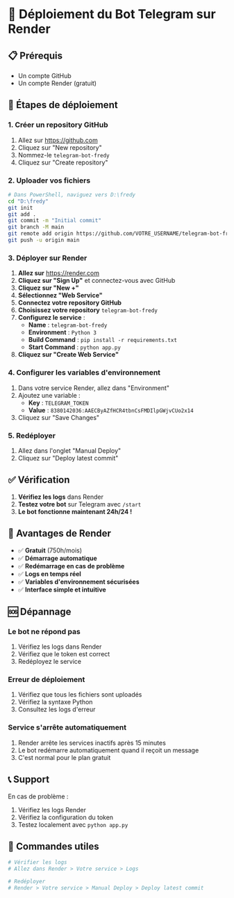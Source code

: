 # 🚀 Déploiement du Bot Telegram sur Render

## 📋 Prérequis
- Un compte GitHub
- Un compte Render (gratuit)

## 🎯 Étapes de déploiement

### 1. **Créer un repository GitHub**

1. Allez sur https://github.com
2. Cliquez sur "New repository"
3. Nommez-le `telegram-bot-fredy`
4. Cliquez sur "Create repository"

### 2. **Uploader vos fichiers**

```bash
# Dans PowerShell, naviguez vers D:\fredy
cd "D:\fredy"
git init
git add .
git commit -m "Initial commit"
git branch -M main
git remote add origin https://github.com/VOTRE_USERNAME/telegram-bot-fredy.git
git push -u origin main
```

### 3. **Déployer sur Render**

1. **Allez sur** https://render.com
2. **Cliquez sur "Sign Up"** et connectez-vous avec GitHub
3. **Cliquez sur "New +"**
4. **Sélectionnez "Web Service"**
5. **Connectez votre repository GitHub**
6. **Choisissez votre repository** `telegram-bot-fredy`
7. **Configurez le service** :
   - **Name** : `telegram-bot-fredy`
   - **Environment** : `Python 3`
   - **Build Command** : `pip install -r requirements.txt`
   - **Start Command** : `python app.py`
8. **Cliquez sur "Create Web Service"**

### 4. **Configurer les variables d'environnement**

1. Dans votre service Render, allez dans "Environment"
2. Ajoutez une variable :
   - **Key** : `TELEGRAM_TOKEN`
   - **Value** : `8380142036:AAECByAZfHCR4tbnCsFMDIlpGWjvCUo2x14`
3. Cliquez sur "Save Changes"

### 5. **Redéployer**

1. Allez dans l'onglet "Manual Deploy"
2. Cliquez sur "Deploy latest commit"

## ✅ Vérification

1. **Vérifiez les logs** dans Render
2. **Testez votre bot** sur Telegram avec `/start`
3. **Le bot fonctionne maintenant 24h/24 !**

## 🔧 Avantages de Render

- ✅ **Gratuit** (750h/mois)
- ✅ **Démarrage automatique**
- ✅ **Redémarrage en cas de problème**
- ✅ **Logs en temps réel**
- ✅ **Variables d'environnement sécurisées**
- ✅ **Interface simple et intuitive**

## 🆘 Dépannage

### Le bot ne répond pas
1. Vérifiez les logs dans Render
2. Vérifiez que le token est correct
3. Redéployez le service

### Erreur de déploiement
1. Vérifiez que tous les fichiers sont uploadés
2. Vérifiez la syntaxe Python
3. Consultez les logs d'erreur

### Service s'arrête automatiquement
1. Render arrête les services inactifs après 15 minutes
2. Le bot redémarre automatiquement quand il reçoit un message
3. C'est normal pour le plan gratuit

## 📞 Support

En cas de problème :
1. Vérifiez les logs Render
2. Vérifiez la configuration du token
3. Testez localement avec `python app.py`

## 🎯 Commandes utiles

```bash
# Vérifier les logs
# Allez dans Render > Votre service > Logs

# Redéployer
# Render > Votre service > Manual Deploy > Deploy latest commit
``` 